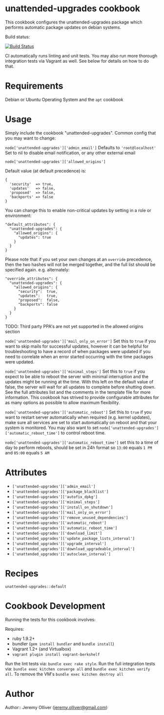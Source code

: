 # unattended-upgrades cookbook

This cookbook configures the unattended-upgrades package which performs automatic package updates on debian systems.

Build status:

[![Build Status](https://travis-ci.org/jeremyolliver/cookbook-unattended-upgrades.png?branch=master)](https://travis-ci.org/jeremyolliver/cookbook-unattended-upgrades)

CI automatically runs linting and unit tests. You may also run more thorough integration tests via Vagrant as well. See below for details on how to do that.

# Requirements

Debian or Ubuntu Operating System and the `apt` cookbook

# Usage

Simply include the cookbook "unattended-upgrades". Common config that you may want to change:

`node['unattended-upgrades']['admin_email']` Defaults to `'root@localhost'` Set to nil to disable email notification, or any other external email

`node['unattended-upgrades']['allowed_origins']`

Default value (at default precedence) is:

    {
      'security'  => true,
      'updates'   => false,
      'proposed'  => false,
      'backports' => false
    }

You can change this to enable non-critical updates by setting in a role or environment:

    "default_attributes": {
      "unattended-upgrades": {
        "allowed_origins": {
          "updates": true
        }
      }
    }

Please note that if you set your own changes at an `override` precedence, then the two hashes will not be merged together, and the full list should be specified again. e.g. alternately:

    "override_attributes": {
      "unattended-upgrades": {
        "allowed_origins": {
          "security":  true,
          "updates":   true,
          "proposed":  false,
          "backports": false
        }
      }
    }

TODO: Third party PPA's are not yet supported in the allowed origins section

`node['unattended-upgrades']['mail_only_on_error']` Set this to `true` if you want to skip mails for successful updates, however it can be helpful for troubleshooting to have a record of when packages were updated if you need to correlate when an error started occurring with the time packages were updated.

`node['unattended-upgrades']['minimal_steps']` Set this to `true` if you expect to be able to reboot the server with minimal interruption and the updates might be running at the time. With this left on the default value of false, the server will wait for all updates to complete before shutting down. See the full attributes list and the comments in the template file for more information. This cookbook has strived to provide configurable attributes for as many options as possible to allow maximum flexibility.

`node['unattended-upgrades']['automatic_reboot']` Set this to `true` if you want to restart server automatically when required (e.g. kernel updates), make sure all services are set to start automatically on reboot and that your system is monitored. You may also want to set `node['unattended-upgrades']['automatic_reboot_time']` to control reboot time.

`node['unattended-upgrades']['automatic_reboot_time']` set this to a time of day to perform reboots, should be set in 24h format so `13:00` equals `1 PM` and `05:00` equals `5 AM`

# Attributes

* `['unattended-upgrades']['admin_email']`
* `['unattended-upgrades']['package_blacklist']`
* `['unattended-upgrades']['autofix_dpkg']`
* `['unattended-upgrades']['minimal_steps']`
* `['unattended-upgrades']['install_on_shutdown']`
* `['unattended-upgrades']['mail_only_on_error']`
* `['unattended-upgrades']['remove_unused_dependencies']`
* `['unattended-upgrades']['automatic_reboot']`
* `['unattended-upgrades']['automatic_reboot_time']`
* `['unattended-upgrades']['download_limit']`
* `['unattended_upgrades']['update_package_lists_interval']`
* `['unattended_upgrades']['upgrade_interval']`
* `['unattended_upgrades']['download_upgradeable_interval']`
* `['unattended_upgrades']['autoclean_interval']`

# Recipes

`unattended-upgrades::default`

# Cookbook Development

Running the tests for this cookbook involves:

Requires:
* ruby 1.9.2+
* bundler (`gem install bundler` and `bundle install`)
* Vagrant 1.2+ (and Virtualbox)
* `vagrant plugin install vagrant-berkshelf`

Run the lint tests via: `bundle exec rake style`. Run the full integration tests via: `bundle exec kitchen converge all` and `bundle exec kitchen verify all`. To remove the VM's `bundle exec kitchen destroy all`

# Author

Author:: Jeremy Olliver (<jeremy.olliver@gmail.com>)

